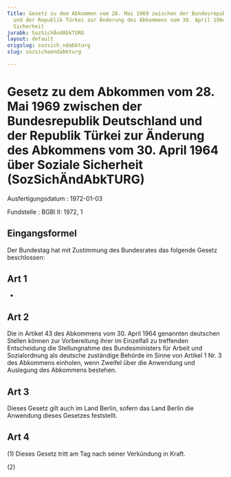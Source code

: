 ```yaml
---
Title: Gesetz zu dem Abkommen vom 28. Mai 1969 zwischen der Bundesrepublik Deutschland
  und der Republik Türkei zur Änderung des Abkommens vom 30. April 1964 über Soziale
  Sicherheit
jurabk: SozSichÄndAbkTURG
layout: default
origslug: sozsich_ndabkturg
slug: sozsichaendabkturg

---
```


# Gesetz zu dem Abkommen vom 28. Mai 1969 zwischen der Bundesrepublik Deutschland und der Republik Türkei zur Änderung des Abkommens vom 30. April 1964 über Soziale Sicherheit (SozSichÄndAbkTURG)

Ausfertigungsdatum
:   1972-01-03

Fundstelle
:   BGBl II: 1972, 1

## Eingangsformel

Der Bundestag hat mit Zustimmung des Bundesrates das folgende Gesetz
beschlossen:

## Art 1

-

## Art 2

Die in Artikel 43 des Abkommens vom 30. April 1964 genannten deutschen
Stellen können zur Vorbereitung ihrer im Einzelfall zu treffenden
Entscheidung die Stellungnahme des Bundesministers für Arbeit und
Sozialordnung als deutsche zuständige Behörde im Sinne von Artikel 1
Nr. 3 des Abkommens einholen, wenn Zweifel über die Anwendung und
Auslegung des Abkommens bestehen.

## Art 3

Dieses Gesetz gilt auch im Land Berlin, sofern das Land Berlin die
Anwendung dieses Gesetzes feststellt.

## Art 4

(1) Dieses Gesetz tritt am Tag nach seiner Verkündung in Kraft.

(2)

